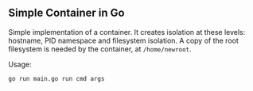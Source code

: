 ## Simple Container in Go
Simple implementation of a container.
It creates isolation at these levels: hostname, PID namespace and filesystem isolation.
A copy of the root filesystem is needed by the container, at `` /home/newroot ``.

Usage: 
```    
go run main.go run cmd args 
```
